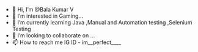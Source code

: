 - 👋 Hi, I’m @Bala Kumar V
- 👀 I’m interested in Gaming...
- 🌱 I’m currently learning Java ,Manual and Automation testing ,Selenium Testing
- 💞️ I’m looking to collaborate on ...
- 📫 How to reach me IG ID - im__perfect____

<!---
Bk2713/Bk2713 is a ✨ special ✨ repository because its `README.md` (this file) appears on your GitHub profile.
You can click the Preview link to take a look at your changes.
--->
